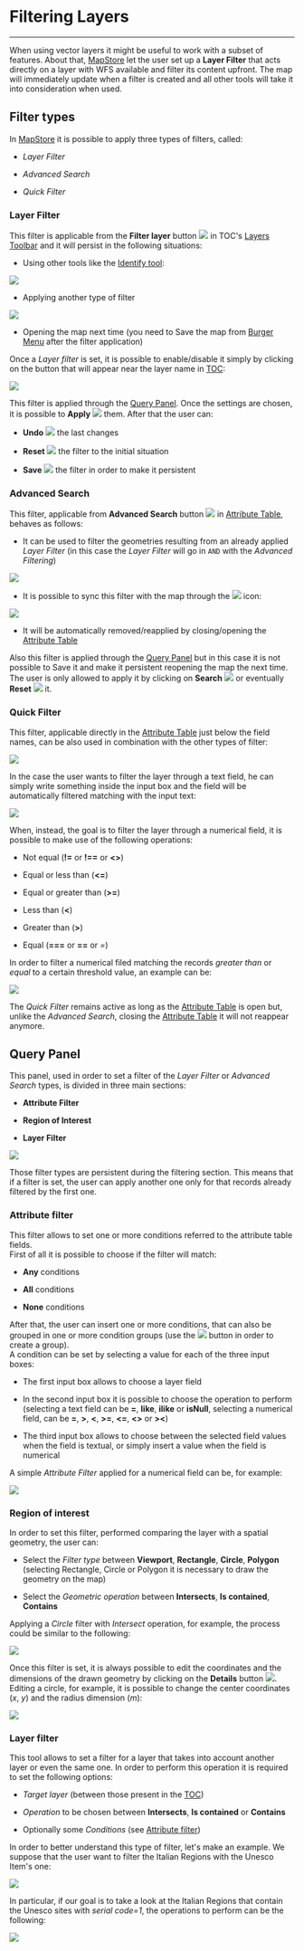 # Filtering Layers
******************

When using vector layers it might be useful to work with a subset of features. About that, [MapStore](https://mapstore.geo-solutions.it/mapstore/#/) let the user set up a **Layer Filter** that acts directly on a layer with WFS available and filter its content upfront.
The map will immediately update when a filter is created and all other tools will take it into consideration when used.

## Filter types

In [MapStore](https://mapstore.geo-solutions.it/mapstore/#/) it is possible to apply three types of filters, called:

* *Layer Filter*

* *Advanced Search*

* *Quick Filter*

### Layer Filter

This filter is applicable from the **Filter layer** button <img src="../img/button/filter-layer.jpg" class="ms-docbutton"/> in TOC's [Layers Toolbar](toc.md#toolbar-options) and it will persist in the following situations:

* Using other tools like the [Identify tool](side-bar.md#identify-tool):

<img src="../img/filtering-layers/get_filtered_features_info.gif" class="ms-docimage"/>

* Applying another type of filter

<img src="../img/filtering-layers/filtered_advanced_filtering.gif" class="ms-docimage"/>

* Opening the map next time (you need to Save the map from [Burger Menu](menu-bar.md#burger-menu) after the filter application)

Once a *Layer filter* is set, it is possible to enable/disable it simply by clicking on the button that will appear near the layer name in [TOC](toc.md):

<img src="../img/filtering-layers/toogle-layer.jpg" class="ms-docimage" style="max-width:300px;"/>

This filter is applied through the [Query Panel](filtering-layers.md#query-panel). Once the settings are chosen, it is possible to **Apply** <img src="../img/button/apply_button.jpg" class="ms-docbutton"/> them. After that the user can:

* **Undo** <img src="../img/button/undo_button.jpg" class="ms-docbutton"/> the last changes

* **Reset** <img src="../img/button/reset_button.jpg" class="ms-docbutton"/> the filter to the initial situation

* **Save** <img src="../img/button/save_button.jpg" class="ms-docbutton"/> the filter in order to make it persistent

### Advanced Search

This filter, applicable from **Advanced Search** button <img src="../img/button/advanced-search.jpg" class="ms-docbutton"/> in [Attribute Table](attributes-table.md), behaves as follows:

* It can be used to filter the geometries resulting from an already applied *Layer Filter* (in this case the *Layer Filter* will go in `AND` with the *Advanced Filtering*)

<img src="../img/filtering-layers/filtered_features_grid.jpg" class="ms-docimage"/>

* It is possible to sync this filter with the map through the <img src="../img/button/sync.jpg" class="ms-docbutton"/> icon:

<img src="../img/filtering-layers/ar_sync.gif" class="ms-docimage" style="max-width:500px;"/>

* It will be automatically removed/reapplied by closing/opening the [Attribute Table](attributes-table.md)

Also this filter is applied through the [Query Panel](filtering-layers.md#query-panel) but in this case it is not possible to Save it and make it persistent reopening the map the next time. The user is only allowed to apply it by clicking on **Search** <img src="../img/button/search.jpg" class="ms-docbutton"/> or eventually **Reset** <img src="../img/button/reset_button.jpg" class="ms-docbutton"/> it.

### Quick Filter

This filter, applicable directly in the [Attribute Table](attributes-table.md) just below the field names, can be also used in combination with the other types of filter:

<img src="../img/filtering-layers/filtered_quick_filter.gif" class="ms-docimage"/>

In the case the user wants to filter the layer through a text field, he can simply write something inside the input box and the field will be automatically filtered matching with the input text:

<img src="../img/filtering-layers/attribute-table-quick-filter-1.jpg" class="ms-docimage"/>

When, instead, the goal is to filter the layer through a numerical field, it is possible to make use of the following operations:

* Not equal (**!=** or **!==** or **<>**)

* Equal or less than (**<=**)

* Equal or greater than (**>=**)

* Less than (**<**)

* Greater than (**>**)

* Equal (**===** or **==** or *=*)

In order to filter a numerical filed matching the records *greater than* or *equal* to a certain threshold value, an example can be:

<img src="../img/filtering-layers/attribute-table-quick-filter-3.jpg" class="ms-docimage"/>

The *Quick Filter* remains active as long as the [Attribute Table](attributes-table.md) is open but, unlike the *Advanced Search*, closing the [Attribute Table](attributes-table.md) it will not reappear anymore.

## Query Panel

This panel, used in order to set a filter of the *Layer Filter* or *Advanced Search* types, is divided in three main sections:

* **Attribute Filter**

* **Region of Interest**

* **Layer Filter**

<img src="../img/filtering-layers/query-panel.jpg" class="ms-docimage" style="max-width:500px;"/>

Those filter types are persistent during the filtering section. This means that if a filter is set, the user can apply another one only for that records already filtered by the first one.

### Attribute filter

This filter allows to set one or more conditions referred to the attribute table fields. <br>
First of all it is possible to choose if the filter will match: 

* **Any** conditions

* **All** conditions 

* **None** conditions

After that, the user can insert one or more conditions, that can also be grouped in one or more condition groups (use the <img src="../img/button/cond_group.jpg" class="ms-docbutton"/> button in order to create a group).<br>
A condition can be set by selecting a value for each of the three input boxes:

* The first input box allows to choose a layer field

* In the second input box it is possible to choose the operation to perform (selecting a text field can be **=**, **like**, **ilike** or **isNull**, selecting a numerical field, can be **=**, **>**, **<**, **>=**, **<=**, **<>** or **><**)

* The third input box allows to choose between the selected field values when the field is textual, or simply insert a value when the field is numerical

A simple *Attribute Filter* applied for a numerical field can be, for example:

<img src="../img/filtering-layers/att_filter.gif" class="ms-docimage" style="max-width:600px;"/>

### Region of interest

In order to set this filter, performed comparing the layer with a spatial geometry, the user can:

* Select the *Filter type* between **Viewport**, **Rectangle**, **Circle**, **Polygon** (selecting Rectangle, Circle or Polygon it is necessary to draw the geometry on the map)

* Select the *Geometric operation* between **Intersects**, **Is contained**, **Contains**

Applying a *Circle* filter with *Intersect* operation, for example, the process could be similar to the following:

<img src="../img/filtering-layers/geom_filter.gif" class="ms-docimage" style="max-width:600px;"/>

Once this filter is set, it is always possible to edit the coordinates and the dimensions of the drawn geometry by clicking on the **Details** button <img src="../img/button/edit-icon-1.jpg" class="ms-docbutton"/>. Editing a circle, for example, it is possible to change the center coordinates (*x*, *y*) and the radius dimension (*m*):

<img src="../img/filtering-layers/edit_geom.jpg" class="ms-docimage" style="max-width:500px;"/>

### Layer filter

This tool allows to set a filter for a layer that takes into account another layer or even the same one. In order to perform this operation it is required to set the following options:

* *Target layer* (between those present in the [TOC](toc.md))

* *Operation* to be chosen between **Intersects**, **Is contained** or **Contains** 

* Optionally some *Conditions* (see [Attribute filter](filtering-layers.md#attribute-filter))

In order to better understand this type of filter, let's make an example. We suppose that the user want to filter the Italian Regions with the Unesco Item's one:

<img src="../img/filtering-layers/layer-filter-1.jpg" class="ms-docimage" style="max-width:500px;"/>

In particular, if our goal is to take a look at the Italian Regions that contain the Unesco sites with *serial code=1*, the operations to perform can be the following:

<img src="../img/filtering-layers/layer_filter.gif" class="ms-docimage"/>
